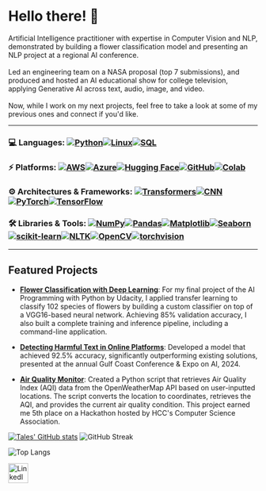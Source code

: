 <h1>Hello there! 👋</h1>
<p>
    Artificial Intelligence practitioner with expertise in Computer Vision and NLP, demonstrated by building a flower classification model and presenting an NLP project at a regional AI conference. 
    <br><br>
    Led an engineering team on a NASA proposal (top 7 submissions), and produced and hosted an AI educational show for college television, applying Generative AI across text, audio, image, and video.
    <br><br>
    Now, while I work on my next projects, feel free to take a look at some of my previous ones and connect if you'd like.
</p>

---
### 💻 Languages: [![Python](https://img.shields.io/badge/Python-3776AB?style=for-the-badge&logo=python&logoColor=white)]()[![Linux](https://img.shields.io/badge/Linux-FCC624?style=for-the-badge&logo=linux&logoColor=black)]()[![SQL](https://img.shields.io/badge/SQL-4479A1?style=for-the-badge&logo=mysql&logoColor=white)]()

### ⚡ Platforms: [![AWS](https://img.shields.io/badge/AWS-FF9900?style=for-the-badge&logo=amazonaws&logoColor=white)]()[![Azure](https://img.shields.io/badge/Azure-0089D6?style=for-the-badge&logo=microsoft-azure&logoColor=white)]()[![Hugging Face](https://img.shields.io/badge/Hugging_Face-FFAE2E?style=for-the-badge&logo=huggingface&logoColor=white)]()[![GitHub](https://img.shields.io/badge/GitHub-181717?style=for-the-badge&logo=github&logoColor=white)]()[![Colab](https://img.shields.io/badge/Colab-F9AB00?style=for-the-badge&logo=google-colab&logoColor=white)]()

### ⚙️ Architectures & Frameworks: [![Transformers](https://img.shields.io/badge/Transformers-FFAE2E?style=for-the-badge&logo=huggingface&logoColor=white)]()[![CNN](https://img.shields.io/badge/CNN-336791?style=for-the-badge)]()[![PyTorch](https://img.shields.io/badge/PyTorch-EE4C2C?style=for-the-badge&logo=pytorch&logoColor=white)]()[![TensorFlow](https://img.shields.io/badge/TensorFlow-FF6F00?style=for-the-badge&logo=tensorflow&logoColor=white)]()

### 🛠️ Libraries & Tools: [![NumPy](https://img.shields.io/badge/NumPy-013243?style=for-the-badge&logo=numpy&logoColor=white)]()[![Pandas](https://img.shields.io/badge/Pandas-150458?style=for-the-badge&logo=pandas&logoColor=white)]()[![Matplotlib](https://img.shields.io/badge/Matplotlib-11557C?style=for-the-badge)]()[![Seaborn](https://img.shields.io/badge/Seaborn-2E9AFE?style=for-the-badge)]()[![scikit-learn](https://img.shields.io/badge/scikit--learn-F7931E?style=for-the-badge&logo=scikitlearn&logoColor=white)]()[![NLTK](https://img.shields.io/badge/NLTK-0288D1?style=for-the-badge)]()[![OpenCV](https://img.shields.io/badge/OpenCV-5C3EE8?style=for-the-badge&logo=opencv&logoColor=white)]()[![torchvision](https://img.shields.io/badge/torchvision-EE4C2C?style=for-the-badge&logo=pytorch&logoColor=white)]()

---
## Featured Projects

- [**Flower Classification with Deep Learning**](https://github.com/TLeonidas/uk-flower-classification): For my final project of the AI Programming with Python by Udacity, I applied transfer learning to classify 102 species of flowers by building a custom classifier on top of a VGG16-based neural network. Achieving 85% validation accuracy, I also built a complete training and inference pipeline, including a command-line application.

- [**Detecting Harmful Text in Online Platforms**](https://huggingface.co/spaces/AIGulfCoast2024/Hate_Speech_Text_Classifier): Developed a model that achieved 92.5% accuracy, significantly outperforming existing solutions, presented at the annual Gulf Coast Conference & Expo on AI, 2024.<br>

- [**Air Quality Monitor**](https://github.com/TLeonidas/HCC-CSA-Hackathon): Created a Python script that retrieves Air Quality Index (AQI) data from the OpenWeatherMap API based on user-inputted locations. The script converts the location to coordinates, retrieves the AQI, and provides the current air quality condition. This project earned me 5th place on a Hackathon hosted by HCC's Computer Science Association.


[![Tales' GitHub stats](https://github-readme-stats.vercel.app/api?username=Tleonidas&theme=github_dark )](https://github.com/Tleonidas/github-readme-stats)
![GitHub Streak](https://github-readme-streak-stats.herokuapp.com/?user=Tleonidas&theme=github_dark )
<!-- Center the "Top Langs" card -->
<p>
  <img src="https://github-readme-stats.vercel.app/api/top-langs/?username=Tleonidas&layout=compact&theme=github_dark" alt="Top Langs" />
</p>

<div>
  <a href="https://www.linkedin.com/in/tales-leonidas/" target="_blank">
    <img 
      src="https://img.shields.io/badge/LinkedIn-0077B5?style=for-the-badge&logo=linkedin&logoColor=white&logoWidth=16" 
      alt="LinkedIn Badge" 
      style="height:40px;" 
    />
  </a>
</div>
